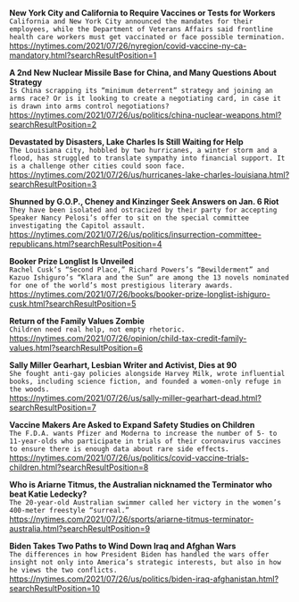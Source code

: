 **New York City and California to Require Vaccines or Tests for Workers**\
`California and New York City announced the mandates for their employees, while the Department of Veterans Affairs said frontline health care workers must get vaccinated or face possible termination.`\
https://nytimes.com/2021/07/26/nyregion/covid-vaccine-ny-ca-mandatory.html?searchResultPosition=1

**A 2nd New Nuclear Missile Base for China, and Many Questions About Strategy**\
`Is China scrapping its “minimum deterrent” strategy and joining an arms race? Or is it looking to create a negotiating card, in case it is drawn into arms control negotiations?`\
https://nytimes.com/2021/07/26/us/politics/china-nuclear-weapons.html?searchResultPosition=2

**Devastated by Disasters, Lake Charles Is Still Waiting for Help**\
`The Louisiana city, hobbled by two hurricanes, a winter storm and a flood, has struggled to translate sympathy into financial support. It is a challenge other cities could soon face.`\
https://nytimes.com/2021/07/26/us/hurricanes-lake-charles-louisiana.html?searchResultPosition=3

**Shunned by G.O.P., Cheney and Kinzinger Seek Answers on Jan. 6 Riot**\
`They have been isolated and ostracized by their party for accepting Speaker Nancy Pelosi’s offer to sit on the special committee investigating the Capitol assault.`\
https://nytimes.com/2021/07/26/us/politics/insurrection-committee-republicans.html?searchResultPosition=4

**Booker Prize Longlist Is Unveiled**\
`Rachel Cusk’s “Second Place,” Richard Powers’s “Bewilderment” and Kazuo Ishiguro’s “Klara and the Sun” are among the 13 novels nominated for one of the world’s most prestigious literary awards.`\
https://nytimes.com/2021/07/26/books/booker-prize-longlist-ishiguro-cusk.html?searchResultPosition=5

**Return of the Family Values Zombie**\
`Children need real help, not empty rhetoric.`\
https://nytimes.com/2021/07/26/opinion/child-tax-credit-family-values.html?searchResultPosition=6

**Sally Miller Gearhart, Lesbian Writer and Activist, Dies at 90**\
`She fought anti-gay policies alongside Harvey Milk, wrote influential books, including science fiction, and founded a women-only refuge in the woods.`\
https://nytimes.com/2021/07/26/us/sally-miller-gearhart-dead.html?searchResultPosition=7

**Vaccine Makers Are Asked to Expand Safety Studies on Children**\
`The F.D.A. wants Pfizer and Moderna to increase the number of 5- to 11-year-olds who participate in trials of their coronavirus vaccines to ensure there is enough data about rare side effects.`\
https://nytimes.com/2021/07/26/us/politics/covid-vaccine-trials-children.html?searchResultPosition=8

**Who is Ariarne Titmus, the Australian nicknamed the Terminator who beat Katie Ledecky?**\
`The 20-year-old Australian swimmer called her victory in the women’s 400-meter freestyle “surreal.”`\
https://nytimes.com/2021/07/26/sports/ariarne-titmus-terminator-australia.html?searchResultPosition=9

**Biden Takes Two Paths to Wind Down Iraq and Afghan Wars**\
`The differences in how President Biden has handled the wars offer insight not only into America’s strategic interests, but also in how he views the two conflicts.`\
https://nytimes.com/2021/07/26/us/politics/biden-iraq-afghanistan.html?searchResultPosition=10

